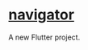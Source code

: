 # [navigator](https://flutter-ko.dev/docs/cookbook/navigation/navigation-basics)

A new Flutter project.

